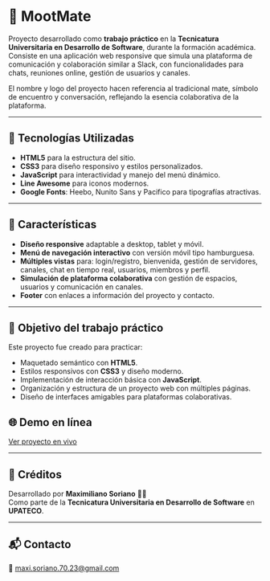 # 🧉 MootMate

Proyecto desarrollado como **trabajo práctico** en la **Tecnicatura Universitaria en Desarrollo de Software**, durante la formación académica.  
Consiste en una aplicación web responsive que simula una plataforma de comunicación y colaboración similar a Slack, con funcionalidades para chats, reuniones online, gestión de usuarios y canales.

El nombre y logo del proyecto hacen referencia al tradicional mate, símbolo de encuentro y conversación, reflejando la esencia colaborativa de la plataforma.

---

## 🚀 Tecnologías Utilizadas

- **HTML5** para la estructura del sitio.  
- **CSS3** para diseño responsivo y estilos personalizados.  
- **JavaScript** para interactividad y manejo del menú dinámico.  
- **Line Awesome** para iconos modernos.  
- **Google Fonts**: Heebo, Nunito Sans y Pacifico para tipografías atractivas.

---

## 📌 Características

- **Diseño responsive** adaptable a desktop, tablet y móvil.  
- **Menú de navegación interactivo** con versión móvil tipo hamburguesa.  
- **Múltiples vistas** para: login/registro, bienvenida, gestión de servidores, canales, chat en tiempo real, usuarios, miembros y perfil.  
- **Simulación de plataforma colaborativa** con gestión de espacios, usuarios y comunicación en canales.  
- **Footer** con enlaces a información del proyecto y contacto.

---

## 🎯 Objetivo del trabajo práctico

Este proyecto fue creado para practicar:

- Maquetado semántico con **HTML5**.  
- Estilos responsivos con **CSS3** y diseño moderno.  
- Implementación de interacción básica con **JavaScript**.  
- Organización y estructura de un proyecto web con múltiples páginas.  
- Diseño de interfaces amigables para plataformas colaborativas.

## 🌐 Demo en línea

[Ver proyecto en vivo](https://front-end-moot-mate.netlify.app/)

---

## 📜 Créditos

Desarrollado por **Maximiliano Soriano** 🧑‍💻  
Como parte de la **Tecnicatura Universitaria en Desarrollo de Software** en **UPATECO**.

---

## 📬 Contacto

📧 maxi.soriano.70.23@gmail.com

